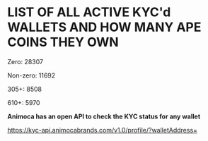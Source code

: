 # LIST OF ALL ACTIVE KYC'd WALLETS AND HOW MANY APE COINS THEY OWN

Zero: 28307

Non-zero: 11692

305+: 8508

610+: 5970

**Animoca has an open API to check the KYC status for any wallet**

https://kyc-api.animocabrands.com/v1.0/profile/?walletAddress=